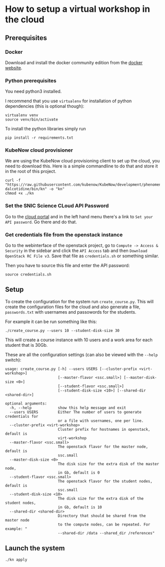 # How to setup a virtual workshop in the cloud


## Prerequisites


### Docker

Download and install the docker community edition from the [docker
website][dockerwebsite].


### Python prerequisites

You need python3 installed.

I recommend that you use `virtualenv` for installation of python dependencies
(this is optional though):

    virtualenv venv
    source venv/bin/activate


To install the python libraries simply run


    pip install -r requirements.txt


### KubeNow cloud provisioner

We are using the KubeNow cloud provisioning client to set up the cloud, you
need to download this. Here is a simple commandline to do that and store it in
the root of this project.

    curl -f "https://raw.githubusercontent.com/kubenow/KubeNow/development/phenomenal-dalcotidine/bin/kn" -o "kn"
    chmod +x ./kn


### Set the SNIC Science CLoud API Password

Go to the [cloud portal][cloud-portal] and in the left hand menu there's a
link to `Set your API password`. Go there and do that.


### Get credentials file from the openstack instance

Go to the webinterface of the openstack project, go to `Compute -> Access &
Security` in the sidebar and click the `API Access` tab and then `Download
OpenStack RC File v3`. Save that file as `credentials.sh` or something
similar.

Then you have to source this file and enter the API password:

    source credentials.sh


## Setup

To create the configuration for the system run `create_course.py`. This will
create the configuration files for the cloud and also generate a file,
`passwords.txt` with usernames and passowords for the students.

For example it can be run something like this:

    ./create_course.py --users 10 --student-disk-size 30

This will create a course instance with 10 users and a work area for each
student that is 30Gb.

These are all the configuration settings (can also be viewed with the `--help` switch):


	usage: create_course.py [-h] --users USERS [--cluster-prefix <virt-workshop>]
							[--master-flavor <ssc.small>] [--master-disk-size <0>]
							[--student-flavor <ssc.small>]
							[--student-disk-size <10>] [--shared-dir <shared-dir>]

	optional arguments:
	  -h, --help            show this help message and exit
	  --users USERS         Either The number of users to generate credentials for
							or a file with usernames, one per line.
	  --cluster-prefix <virt-workshop>
							Cluster prefix for hostnames in openstack, default is
							virt-workshop
	  --master-flavor <ssc.small>
							The openstack flavor for the master node, default is
							ssc.small
	  --master-disk-size <0>
							The disk size for the extra disk of the master node,
							in Gb, default is 0
	  --student-flavor <ssc.small>
							The openstack flavor for the student nodes, default is
							ssc.small
	  --student-disk-size <10>
							The disk size for the extra disk of the student nodes,
							in Gb, default is 10
	  --shared-dir <shared-dir>
							Directory that should be shared from the master node
							to the compute nodes, can be repeated. For example: "
							--shared-dir /data --shared_dir /references"


## Launch the system

    ./kn apply


[dockerwebsite]: https://www.docker.com/community-edition "The docker website"
[cloud-portal]: https://cloud.snic.se/ "SNIC Cloud Portal"
